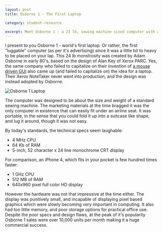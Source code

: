 ```yaml
---
layout: post
title: Osborne 1 - The First Laptop

category: student-resource

excerpt: Meet Osborne 1 - a 23 lb, sewing machine sized computer with a 5" display. What's so special about it? It was the first commercially available "laptop" computer. Or rather "portable" computer, because no one in their right mind would actually put this monstrosity on their lap - at least not without it causing some permanent damage.
---
```


I present to you Osborne 1 - world's first laptop. Or rather, the first "luggable" computer (as per it's advertising) since it was a little bit to heavy to be placed on your lap. This 24 lb monstrosity was created by Adam Osborne in early 80's, based on the design of Alan Key of Xerox PARC. Yes, the same company who failed to capitalize on their invention of [a mouse driven GUI][1] also came up (and failed to capitalize on) the idea for a laptop. Their Xerox NoteTaker never went into production, and the design was instead adopted by Osborne.

![Osborne 1 Laptop]({{site.baseurl}}/img/osborne.jpg)

The computer was designed to be about the size and weight of a standard sewing machine. The marketing materials at the time bragged it was the only computer in existence that can easily fit under an airline seat. It was portable, in the sense that you could fold it up into a suitcase like shape, and lug it around, though it was not easy.

By today's standards, the technical specs seem laughable:

* 4 MHz CPU
* 64 Kb of RAM
* 5-inch, 52 character x 24 line monochrome CRT display

For comparison, an iPhone 4, which fits in your pocket is few hundred times faster:

* 1 GHz CPU
* 512 MB of RAM
* 640x960 pixel full color HD display

However the hardware was not that impressive at the time either. The display was punitively small, and incapable of displaying pixel based graphics which were slowly becoming very important in computing. It also had too little memory, and poor storage options for practical office use. Despite the poor specs and design flaws, at the peak of it's popularity Osborne 1 sales were over 10,000 units per month making it a huge commercial success.

[1]: {{site.baseurl}}/student-resource/2012/09/02/xerox-alto/
